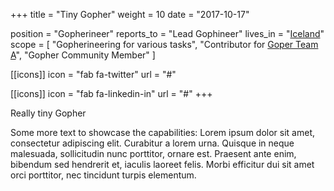 +++
title = "Tiny Gopher"
weight = 10
date = "2017-10-17"

position = "Gopherineer"
reports_to = "Lead Gophineer"
lives_in = "[Iceland](https://www.google.com/maps/place/Iceland/)"
scope = [
  "Gopherineering for various tasks",
  "Contributor for [Goper Team A](#)",
  "Gopher Community Member"
]

[[icons]]
  icon = "fab fa-twitter"
  url = "#"

[[icons]]
  icon = "fab fa-linkedin-in"
  url = "#"
+++

Really tiny Gopher

Some more text to showcase the capabilities:
Lorem ipsum dolor sit amet, consectetur adipiscing elit.
Curabitur a lorem urna.
Quisque in neque malesuada, sollicitudin nunc porttitor, ornare est.
Praesent ante enim, bibendum sed hendrerit et, iaculis laoreet felis.
Morbi efficitur dui sit amet orci porttitor, nec tincidunt turpis elementum.

